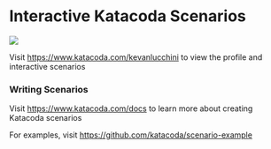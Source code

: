# Interactive Katacoda Scenarios

[![](http://shields.katacoda.com/katacoda/kevanlucchini/count.svg)](https://www.katacoda.com/kevanlucchini "Get your profile on Katacoda.com")

Visit https://www.katacoda.com/kevanlucchini to view the profile and interactive scenarios

### Writing Scenarios
Visit https://www.katacoda.com/docs to learn more about creating Katacoda scenarios

For examples, visit https://github.com/katacoda/scenario-example
